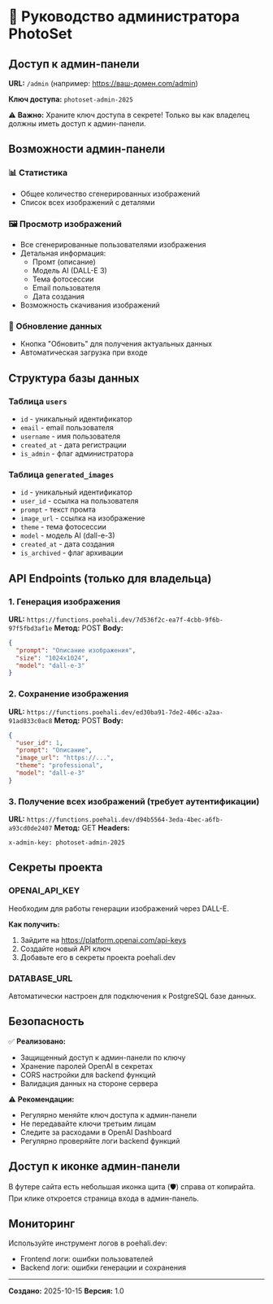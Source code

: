 # 🔐 Руководство администратора PhotoSet

## Доступ к админ-панели

**URL:** `/admin` (например: https://ваш-домен.com/admin)

**Ключ доступа:** `photoset-admin-2025`

⚠️ **Важно:** Храните ключ доступа в секрете! Только вы как владелец должны иметь доступ к админ-панели.

## Возможности админ-панели

### 📊 Статистика
- Общее количество сгенерированных изображений
- Список всех изображений с деталями

### 🖼️ Просмотр изображений
- Все сгенерированные пользователями изображения
- Детальная информация:
  - Промт (описание)
  - Модель AI (DALL-E 3)
  - Тема фотосессии
  - Email пользователя
  - Дата создания
- Возможность скачивания изображений

### 🔄 Обновление данных
- Кнопка "Обновить" для получения актуальных данных
- Автоматическая загрузка при входе

## Структура базы данных

### Таблица `users`
- `id` - уникальный идентификатор
- `email` - email пользователя
- `username` - имя пользователя
- `created_at` - дата регистрации
- `is_admin` - флаг администратора

### Таблица `generated_images`
- `id` - уникальный идентификатор
- `user_id` - ссылка на пользователя
- `prompt` - текст промта
- `image_url` - ссылка на изображение
- `theme` - тема фотосессии
- `model` - модель AI (dall-e-3)
- `created_at` - дата создания
- `is_archived` - флаг архивации

## API Endpoints (только для владельца)

### 1. Генерация изображения
**URL:** `https://functions.poehali.dev/7d536f2c-ea7f-4cbb-9f6b-97f5fbd3af1e`
**Метод:** POST
**Body:**
```json
{
  "prompt": "Описание изображения",
  "size": "1024x1024",
  "model": "dall-e-3"
}
```

### 2. Сохранение изображения
**URL:** `https://functions.poehali.dev/ed30ba91-7de2-406c-a2aa-91ad833c0ac8`
**Метод:** POST
**Body:**
```json
{
  "user_id": 1,
  "prompt": "Описание",
  "image_url": "https://...",
  "theme": "professional",
  "model": "dall-e-3"
}
```

### 3. Получение всех изображений (требует аутентификации)
**URL:** `https://functions.poehali.dev/d94b5564-3eda-4bec-a6fb-a93cd0de2407`
**Метод:** GET
**Headers:**
```
x-admin-key: photoset-admin-2025
```

## Секреты проекта

### OPENAI_API_KEY
Необходим для работы генерации изображений через DALL-E.

**Как получить:**
1. Зайдите на https://platform.openai.com/api-keys
2. Создайте новый API ключ
3. Добавьте его в секреты проекта poehali.dev

### DATABASE_URL
Автоматически настроен для подключения к PostgreSQL базе данных.

## Безопасность

✅ **Реализовано:**
- Защищенный доступ к админ-панели по ключу
- Хранение паролей OpenAI в секретах
- CORS настройки для backend функций
- Валидация данных на стороне сервера

⚠️ **Рекомендации:**
- Регулярно меняйте ключ доступа к админ-панели
- Не передавайте ключи третьим лицам
- Следите за расходами в OpenAI Dashboard
- Регулярно проверяйте логи backend функций

## Доступ к иконке админ-панели

В футере сайта есть небольшая иконка щита (🛡️) справа от копирайта.
При клике откроется страница входа в админ-панель.

## Мониторинг

Используйте инструмент логов в poehali.dev:
- Frontend логи: ошибки пользователей
- Backend логи: ошибки генерации и сохранения

---

**Создано:** 2025-10-15
**Версия:** 1.0

